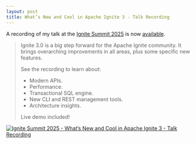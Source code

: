 ```yaml
---
layout: post
title: What’s New and Cool in Apache Ignite 3 - Talk Recording 
---
```


A recording of my talk at the [Ignite Summit 2025](https://ignite.apache.org/summit/2025) is now [available](https://www.youtube.com/watch?v=K0MS-n-S_z8).

> Ignite 3.0 is a big step forward for the Apache Ignite community. It brings overarching improvements in all areas, plus some specific new features. 
>
> See the recording to learn about:
> * Modern APIs.
> * Performance.
> * Transactional SQL engine.
> * New CLI and REST management tools.
> * Architecture insights.
> 
> Live demo included!

[![Ignite Summit 2025 - What’s New and Cool in Apache Ignite 3 - Talk Recording](https://img.youtube.com/vi/K0MS-n-S_z8/0.jpg)](https://www.youtube.com/watch?v=K0MS-n-S_z8)
